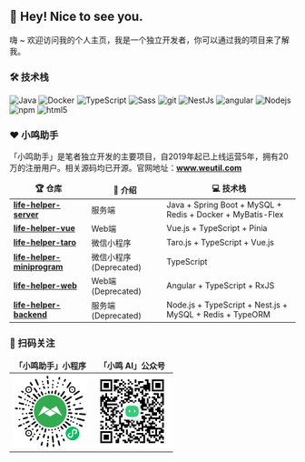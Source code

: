 <h2>👋 Hey! Nice to see you.</h2>
<p>嗨 ~ 欢迎访问我的个人主页，我是一个独立开发者，你可以通过我的项目来了解我。</p>

<h3>🛠️ 技术栈</h3>
<p>
  <img alt="Java" src="https://img.shields.io/badge/-Java-46a2f1?style=flat-square&logo=java&logoColor=white" />
  <img alt="Docker" src="https://img.shields.io/badge/-Docker-46a2f1?style=flat-square&logo=docker&logoColor=white" />
  <img alt="TypeScript" src="https://img.shields.io/badge/-TypeScript-007ACC?style=flat-square&logo=typescript&logoColor=white" />
  <img alt="Sass" src="https://img.shields.io/badge/-Sass-CC6699?style=flat-square&logo=sass&logoColor=white" />
  <img alt="git" src="https://img.shields.io/badge/-Git-F05032?style=flat-square&logo=git&logoColor=white" />
  <img alt="NestJs" src="https://img.shields.io/badge/-NestJs-ea2845?style=flat-square&logo=nestjs&logoColor=white" />
  <img alt="angular" src="https://img.shields.io/badge/-Angular-DD0031?style=flat-square&logo=angular&logoColor=white" />
  <img alt="Nodejs" src="https://img.shields.io/badge/-Nodejs-43853d?style=flat-square&logo=Node.js&logoColor=white" />
  <img alt="npm" src="https://img.shields.io/badge/-NPM-CB3837?style=flat-square&logo=npm&logoColor=white" />
  <img alt="html5" src="https://img.shields.io/badge/-HTML5-E34F26?style=flat-square&logo=html5&logoColor=white" />
</p>

<h3>❤️ 小鸣助手</h3>
<p>「小鸣助手」是笔者独立开发的主要项目，自2019年起已上线运营5年，拥有20万的注册用户。相关源码均已开源。官网地址：<a href="https://www.weutil.com/"><b>www.weutil.com</b></a></p>
<table>
  <thead align="center">
    <tr>
      <td><b>🏆 仓库</b></td>
      <td><b>📜 介绍</b></td>
      <td><b>💻 技术栈</b></td>
    </tr>
  </thead>
  <tbody>
    <tr>
      <td>
        <a href="https://github.com/inlym/life-helper-server"><b>life-helper-server</b></a>
      </td>
      <td>服务端</td>
      <td>Java + Spring Boot + MySQL + Redis + Docker + MyBatis-Flex</td>
    </tr>
    <tr>
      <td>
        <a href="https://github.com/inlym/life-helper-vue"><b>life-helper-vue</b></a>
      </td>
      <td>Web端</td>
      <td>Vue.js + TypeScript + Pinia</td>
    </tr>
    <tr>
      <td>
        <a href="https://github.com/inlym/life-helper-taro"><b>life-helper-taro</b></a>
      </td>
      <td>微信小程序</td>
      <td>Taro.js + TypeScript + Vue.js</td>
    </tr>
    <tr>
      <td>
        <a href="https://github.com/inlym/life-helper-miniprogram"><b>life-helper-miniprogram</b></a>
      </td>
      <td>微信小程序(Deprecated)</td>
      <td>TypeScript</td>
    </tr>
    <tr>
      <td>
        <a href="https://github.com/inlym/life-helper-web"><b>life-helper-web</b></a>
      </td>
      <td>Web端(Deprecated)</td>
      <td>Angular + TypeScript + RxJS</td>
    </tr>
    <tr>
      <td>
        <a href="https://github.com/inlym/life-helper-backend"><b>life-helper-backend</b></a>
      </td>
      <td>服务端(Deprecated)</td>
      <td>Node.js + TypeScript + Nest.js + MySQL + Redis + TypeORM</td>
    </tr>
    <tr>
  </tbody>
</table>

<h3>📸 扫码关注</h3>
<table>
  <thead align="center">
    <tr>
      <td><b>「小鸣助手」小程序</b></td>
      <td><b>「小鸣 AI」公众号</b></td>
    </tr>
  </thead>
  <tbody>
    <tr>
      <td>
        <img alt="「小鸣助手」小程序" src="./assets/qrcode/miniprogram.jpg" width="130" />
      </td>
      <td>
        <img alt="小鸣 AI" src="./assets/qrcode/qrcode_for_ming-app.jpg" width="130" />
      </td>
    </tr>
  </tbody>
</table>

